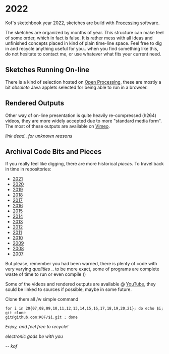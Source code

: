 # 2022

Kof's sketchbook year 2022, sketches are build with [Processing](http://processing.org) software.

The sketches are organized by months of year. This structure can make feel of some order, which in fact is false. It is rather mess with all ideas and unfinished concepts placed in kind of plain time-line space. Feel free to dig in and recycle anything useful for you.. when you find something like this, do not hesitate to contact me, or use whatever what fits your current need.

## Sketches Running On-line

There is a kind of selection hosted on [Open Processing](http://www.openprocessing.org/user/3942), these are mostly a bit *obsolete* Java applets selected for being able to run in a browser.

## Rendered Outputs

Other way of on-line presentation is quite heavily re-compressed (h264) videos, they are more widely accepted due to more "standard media form". The most of these outputs are available on [Vimeo](https://vimeo.com/kof/videos).

_link dead.. for unknown reasons_

## Archival Code Bits and Pieces

If you really feel like digging, there are more historical *pieces*. To travel back in time in repositories:

* [2021](https://github.com/K0F/2021)
* [2020](https://github.com/K0F/2020)
* [2019](https://github.com/K0F/2019)
* [2018](https://github.com/K0F/2018)
* [2017](https://github.com/K0F/2017)
* [2016](https://github.com/K0F/2016)
* [2015](https://github.com/K0F/2015)
* [2014](https://github.com/K0F/2014)
* [2013](https://github.com/K0F/2013)
* [2012](https://github.com/K0F/2012)
* [2011](https://github.com/K0F/2011)
* [2010](https://github.com/K0F/2010)
* [2009](https://github.com/K0F/2009)
* [2008](https://github.com/K0F/2008)
* [2007](https://github.com/K0F/2007)

But please, remember you had been warned, there is plenty of code with very varying *qualities* .. to be more exact, some of programs are complete waste of time to run or even compile ))

Some of the videos and rendered outputs are available @ [YouTube](https://www.youtube.com/channel/UC0elzuPFrxZQNeTS3-ocbYQ), they sould be linked to sources if possible, maybe in some future.

Clone them all /w simple command
```
for i in 20{07,08,09,10,11,12,13,14,15,16,17,18,19,20,21}; do echo $i; git clone
git@github.com:K0F/$i.git ; done
```

*Enjoy, and feel free to recycle!*

*electronic gods be with you*

*-- kof*

